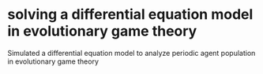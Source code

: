 # solving a differential equation model in evolutionary game theory
 Simulated a differential equation model to analyze periodic agent population in evolutionary game theory
